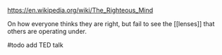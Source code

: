 https://en.wikipedia.org/wiki/The_Righteous_Mind

On how everyone thinks they are right, but fail to see the [[lenses]] that others are operating under.

#todo add TED talk
